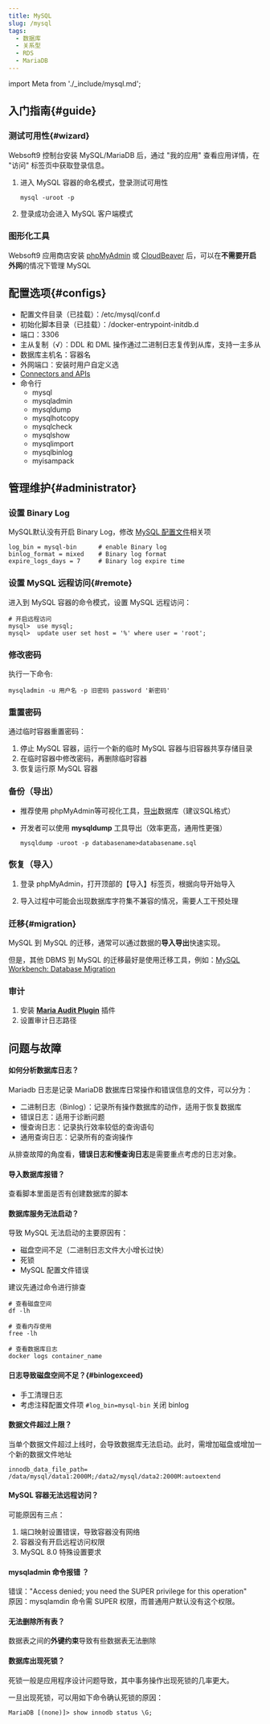 ```yaml
---
title: MySQL
slug: /mysql
tags:
  - 数据库
  - 关系型
  - RDS
  - MariaDB
---
```


import Meta from './_include/mysql.md';

<Meta name="meta" />

## 入门指南{#guide}

### 测试可用性{#wizard}

Websoft9 控制台安装 MySQL/MariaDB 后，通过 "我的应用" 查看应用详情，在 "访问" 标签页中获取登录信息。  

1. 进入 MySQL 容器的命名模式，登录测试可用性
   ```
   mysql -uroot -p
   ```
2. 登录成功会进入 MySQL 客户端模式

### 图形化工具

Websoft9 应用商店安装 [phpMyAdmin](./phpmyadmin) 或 [CloudBeaver](./cloudbeaver#mysql) 后，可以在**不需要开启外网**的情况下管理 MySQL


## 配置选项{#configs}

- 配置文件目录（已挂载）：/etc/mysql/conf.d
- 初始化脚本目录（已挂载）：/docker-entrypoint-initdb.d
- 端口：3306
- 主从复制（√）：DDL 和 DML 操作通过二进制日志复传到从库，支持一主多从
- 数据库主机名：容器名
- 外网端口：安装时用户自定义选
- [Connectors and APIs](https://dev.mysql.com/doc/index-connectors.html)
- 命令行
  * mysql
  * mysqladmin
  * mysqldump 
  * mysqlhotcopy
  * mysqlcheck
  * mysqlshow
  * mysqlimport
  * mysqlbinlog
  * myisampack

## 管理维护{#administrator}

### 设置 Binary Log

MySQL默认没有开启 Binary Log，修改 [MySQL 配置文件](#configs)相关项

```
log_bin = mysql-bin      # enable Binary log
binlog_format = mixed    # Binary log format
expire_logs_days = 7     # Binary log expire time
```

### 设置 MySQL 远程访问{#remote}

进入到 MySQL 容器的命令模式，设置 MySQL 远程访问：

```
# 开启远程访问
mysql>  use mysql;
mysql>  update user set host = '%' where user = 'root';
```

### 修改密码

执行一下命令:
```
mysqladmin -u 用户名 -p 旧密码 password '新密码' 
```

### 重置密码

通过临时容器重置密码：

1. 停止 MySQL 容器，运行一个新的临时 MySQL 容器与旧容器共享存储目录
2. 在临时容器中修改密码，再删除临时容器
3. 恢复运行原 MySQL 容器


### 备份（导出）

- 推荐使用 phpMyAdmin等可视化工具，[导出](./phpmyadmin#exportimport)数据库（建议SQL格式）

- 开发者可以使用 **mysqldump** 工具导出（效率更高，通用性更强）
   ```
   mysqldump -uroot -p databasename>databasename.sql
   ```

### 恢复（导入）

1. 登录 phpMyAdmin，打开顶部的【导入】标签页，根据向导开始导入

2. 导入过程中可能会出现数据库字符集不兼容的情况，需要人工干预处理


### 迁移{#migration}

MySQL 到 MySQL 的迁移，通常可以通过数据的**导入导出**快速实现。    

但是，其他 DBMS 到 MySQL 的迁移最好是使用迁移工具，例如：[MySQL Workbench: Database Migration](https://www.mysql.com/products/workbench/migrate/)


### 审计

1. 安装 **[Maria Audit Plugin](https://mariadb.com/kb/en/mariadb-audit-plugin/)** 插件
2. 设置审计日志路径


## 问题与故障

#### 如何分析数据库日志？

Mariadb 日志是记录 MariaDB 数据库日常操作和错误信息的文件，可以分为：

* 二进制日志（Binlog）：记录所有操作数据库的动作，适用于恢复数据库
* 错误日志：适用于诊断问题
* 慢查询日志：记录执行效率较低的查询语句
* 通用查询日志：记录所有的查询操作

从排查故障的角度看，**错误日志和慢查询日志**是需要重点考虑的日志对象。

#### 导入数据库报错？

查看脚本里面是否有创建数据库的脚本

#### 数据库服务无法启动？

导致 MySQL 无法启动的主要原因有：

* 磁盘空间不足（二进制日志文件大小增长过快）
* 死锁
* MySQL 配置文件错误

建议先通过命令进行排查  

```shell
# 查看磁盘空间
df -lh

# 查看内存使用
free -lh

# 查看数据库日志
docker logs container_name
```

#### 日志导致磁盘空间不足？{#binlogexceed}

- 手工清理日志
- 考虑注释配置文件项 `#log_bin=mysql-bin` 关闭 binlog

#### 数据文件超过上限？

当单个数据文件超过上线时，会导致数据库无法启动。此时，需增加磁盘或增加一个新的数据文件地址
```
innodb_data_file_path= /data/mysql/data1:2000M;/data2/mysql/data2:2000M:autoextend
```

#### MySQL 容器无法远程访问？

可能原因有三点：

1. 端口映射设置错误，导致容器没有网络
2. 容器没有开启远程访问权限
3. MySQL 8.0 特殊设置要求

#### mysqladmin 命令报错 ？

错误："Access denied; you need the SUPER privilege for this operation"  
原因：mysqlamdin 命令需 SUPER 权限，而普通用户默认没有这个权限。    

#### 无法删除所有表？

数据表之间的**外键约束**导致有些数据表无法删除

#### 数据库出现死锁？

死锁一般是应用程序设计问题导致，其中事务操作出现死锁的几率更大。  

一旦出现死锁，可以用如下命令确认死锁的原因：

```
MariaDB [(none)]> show innodb status \G;
```
